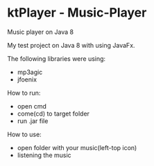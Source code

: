 # ktPlayer - Music-Player
Music player on Java 8

My test project on Java 8 with using JavaFx.

The following libraries were using:
  - mp3agic
  - jfoenix

How to run:
  - open cmd
  - come(cd) to target folder
  - run .jar file
  
How to use:
  - open folder with your music(left-top icon)
  - listening the music

